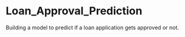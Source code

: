 # Loan_Approval_Prediction
 Building a model to predict if a loan application gets approved or not.
